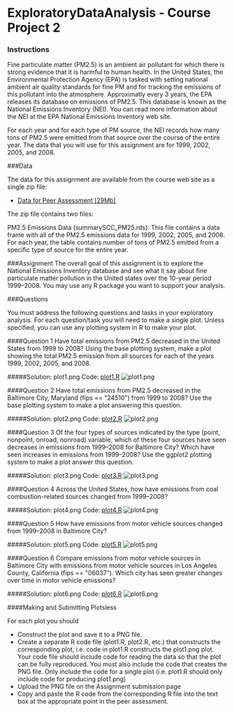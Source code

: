 # ExploratoryDataAnalysis - Course Project 2

### Instructions

Fine particulate matter (PM2.5) is an ambient air pollutant for which there is strong evidence that it is harmful to human health. In the United States, the Environmental Protection Agency (EPA) is tasked with setting national ambient air quality standards for fine PM and for tracking the emissions of this pollutant into the atmosphere. Approximatly every 3 years, the EPA releases its database on emissions of PM2.5. This database is known as the National Emissions Inventory (NEI). You can read more information about the NEI at the EPA National Emissions Inventory web site.

For each year and for each type of PM source, the NEI records how many tons of PM2.5 were emitted from that source over the course of the entire year. The data that you will use for this assignment are for 1999, 2002, 2005, and 2008.

###Data

The data for this assignment are available from the course web site as a single zip file:

* [Data for Peer Assessment [29Mb]](https://d396qusza40orc.cloudfront.net/exdata%2Fdata%2FNEI_data.zip)

The zip file contains two files:

PM2.5 Emissions Data (summarySCC_PM25.rds): This file contains a data frame with all of the PM2.5 emissions data for 1999, 2002, 2005, and 2008. For each year, the table contains number of tons of PM2.5 emitted from a specific type of source for the entire year. 

###Assignment
The overall goal of this assignment is to explore the National Emissions Inventory database and see what it say about fine particulate matter pollution in the United states over the 10-year period 1999–2008. You may use any R package you want to support your analysis.

###Questions

You must address the following questions and tasks in your exploratory analysis. For each question/task you will need to make a single plot. Unless specified, you can use any plotting system in R to make your plot.

####Question 1
Have total emissions from PM2.5 decreased in the United States from 1999 to 2008? Using the base plotting system, make a plot showing the total PM2.5 emission from all sources for each of the years 1999, 2002, 2005, and 2008.

#####Solution: plot1.png 
Code:  [plot1.R](https://github.com/mdrobish/ExploratoryDataAnalysis/blob/master/plot1.R)
![plot1.png](https://github.com/mdrobish/ExploratoryDataAnalysis/blob/master/plot1.png)

####Question 2
Have total emissions from PM2.5 decreased in the Baltimore City, Maryland (fips == "24510") from 1999 to 2008? Use the base plotting system to make a plot answering this question.

#####Solution: plot2.png 
Code:  [plot2.R](https://github.com/mdrobish/ExploratoryDataAnalysis/blob/master/plot2.R)
![plot2.png](https://github.com/mdrobish/ExploratoryDataAnalysis/blob/master/plot2.png)

####Question 3
Of the four types of sources indicated by the type (point, nonpoint, onroad, nonroad) variable, which of these four sources have seen decreases in emissions from 1999–2008 for Baltimore City? Which have seen increases in emissions from 1999–2008? Use the ggplot2 plotting system to make a plot answer this question.

#####Solution: plot3.png 
Code:  [plot3.R](https://github.com/mdrobish/ExploratoryDataAnalysis/blob/master/plot3.R)
![plot3.png](https://github.com/mdrobish/ExploratoryDataAnalysis/blob/master/plot3.png)

####Question 4
Across the United States, how have emissions from coal combustion-related sources changed from 1999–2008?

#####Solution: plot4.png 
Code:  [plot4.R](https://github.com/mdrobish/ExploratoryDataAnalysis/blob/master/plot4.R)
![plot4.png](https://github.com/mdrobish/ExploratoryDataAnalysis/blob/master/plot4.png)

####Question 5
How have emissions from motor vehicle sources changed from 1999–2008 in Baltimore City?

#####Solution: plot5.png 
Code:  [plot5.R](https://github.com/mdrobish/ExploratoryDataAnalysis/blob/master/plot5.R)
![plot5.png](https://github.com/mdrobish/ExploratoryDataAnalysis/blob/master/plot5.png)

####Question 6
Compare emissions from motor vehicle sources in Baltimore City with emissions from motor vehicle sources in Los Angeles County, California (fips == "06037"). Which city has seen greater changes over time in motor vehicle emissions?

#####Solution: plot6.png 
Code:  [plot6.R](https://github.com/mdrobish/ExploratoryDataAnalysis/blob/master/plot6.R)
![plot6.png](https://github.com/mdrobish/ExploratoryDataAnalysis/blob/master/plot6.png)


####Making and Submitting Plotsless 

For each plot you should

* Construct the plot and save it to a PNG file.
* Create a separate R code file (plot1.R, plot2.R, etc.) that constructs the corresponding plot, i.e. code in plot1.R constructs the plot1.png plot. Your code file should include code for reading the data so that the plot can be fully reproduced. You must also include the code that creates the PNG file. Only include the code for a single plot (i.e. plot1.R should only include code for producing plot1.png)
* Upload the PNG file on the Assignment submission page
* Copy and paste the R code from the corresponding R file into the text box at the appropriate point in the peer assessment.
